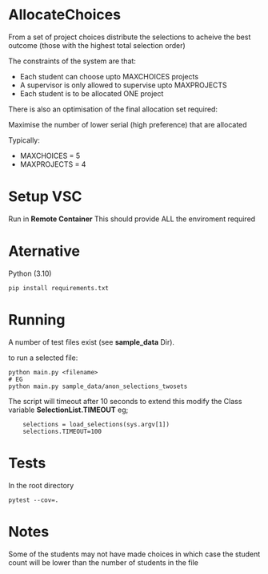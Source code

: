 # AllocateChoices

From a set of  project choices distribute the selections to acheive the best outcome (those with the highest total selection order)

The constraints of the system are that:

* Each student can choose upto MAXCHOICES projects
* A supervisor is only allowed to supervise upto MAXPROJECTS 
* Each student is to be allocated ONE project

There is also an optimisation of the final allocation set required: 

Maximise the number of lower serial (high preference) that are allocated

Typically:

* MAXCHOICES = 5
* MAXPROJECTS = 4

# Setup VSC

Run in **Remote Container** This should provide ALL the enviroment required

# Aternative

Python (3.10) 

```
pip install requirements.txt
```

# Running

A number of test files exist (see **sample_data** Dir).

to run a selected file:

```
python main.py <filename>
# EG
python main.py sample_data/anon_selections_twosets
```

The script will timeout after 10 seconds to extend this modify the Class variable **SelectionList.TIMEOUT** eg;

```
    selections = load_selections(sys.argv[1])
    selections.TIMEOUT=100
```


# Tests

In the root directory

```
pytest --cov=.
```

# Notes

Some of the students may not have made choices in which case the student count will be lower than the number of students in the file
